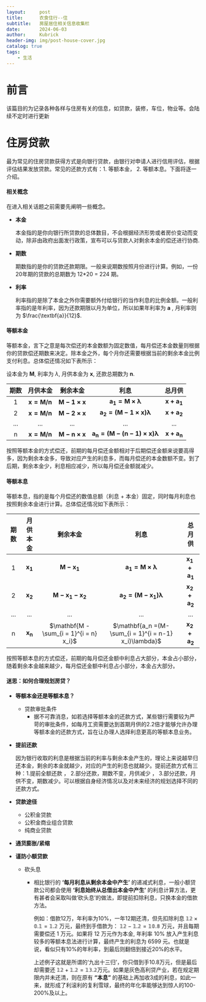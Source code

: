 ```yaml
---
layout:     post
title:      衣食住行--住
subtitle:   房屋居住相关信息收集栏
date:       2024-06-03
author:     Kubrick
header-img: img/post-house-cover.jpg
catalog: true
tags:
    - 生活
---
```

# 前言

该篇目的为记录各种各样与住房有关的信息，如贷款，装修，车位，物业等。会陆续不定时进行更新

# 住房贷款
最为常见的住房贷款获得方式是向银行贷款，由银行对申请人进行信用评估，根据评估结果发放贷款。常见的还款方式有：1. 等额本金， 2. 等额本息。下面将逐一介绍。

#### 相关概念
在进入相关话题之前需要先阐明一些概念。

- **本金**
  
    本金指的是你向银行所贷款的总体数目，不会根据经济形势或者房价变动而变动，除非由政府出面发行政策，宣布可以与贷款人对剩余本金的偿还进行协商.

- **期数**

    期数指的是你的贷款还款期限。一般来说期数按照月份进行计算。例如，一份20年期的贷款的总期数为 12*20 = 224 期。

- **利率**
    
    利率指的是除了本金之外你需要额外付给银行的当作利息的比例金额。一般利率指的是年利率，因为还款期限以月为单位，所以如果年利率为 **a** , 月利率则为 $\frac{\textbf{a}}{12}$.


#### 等额本金

等额本金，言下之意是每次偿还的本金数额为固定数值，每月偿还本金数量则根据你的贷款偿还期数来决定。除本金之外，每个月你还需要根据当前的剩余本金比例支付利息。总体偿还情况如下表所示：

设本金为 $\mathbf{M}$, 利率为 $\lambda$, 月供本金为 $\mathbf{x}$, 还款总期数为 $\mathbf{n}$.


| 期数 | 月供本金 | 剩余本金 | 利息 | 总月供 |
|:---:|:---:|:---:|:---:|:---:|
|$\text{1}$|$\mathbf{x = M/n}$|$\mathbf{M - 1 \times x}$|$\mathbf{a_1 = M \times \lambda}$|$\mathbf{x + a_1}$|
|$\text{2}$|$\mathbf{x = M/n}$|$\mathbf{M - 2 \times x}$|$\mathbf{a_2 = (M-1 \times x)\lambda}$|$\mathbf{x + a_2}$|
|...|...|...|...|...|
|$\text{n}$|$\mathbf{x = M/n}$|$\mathbf{M - n \times x}$|$\mathbf{a_n = (M-(n-1) \times x)\lambda}$|$\mathbf{x + a_n}$|


按照等额本金的方式偿还，前期的每月偿还金额相对于后期偿还金额来说要高得多，因为剩余本金多，导致对应产生的利息多，而每月偿还的本金数额不变。到了后期，剩余本金少，利息相应减少，所以每月偿还金额就减少。

#### 等额本息

等额本息，指的是每个月偿还的数值总额（利息 + 本金）固定，同时每月利息也按照剩余本金进行计算。总体偿还情况如下表所示：

| 期数 | 月供本金 | 剩余本金 | 利息 | 总月供 |
|:---:|:---:|:---:|:---:|:---:|
|$\text{1}$|$\mathbf{x_1}$|$\mathbf{M - x_1}$|$\mathbf{a_1 = M \times \lambda}$|$\mathbf{x_1 + a_1}$|
|$\text{2}$|$\mathbf{x_2}$|$\mathbf{M - x_1 - x_2}$|$\mathbf{a_2 =(M-x_1)\lambda}$|$\mathbf{x_2 + a_2}$|
|...|...|...|...|...|
|$\text{n}$|$\mathbf{x_n}$|$\mathbf{M - \sum_{i = 1}^{i = n} x_i}$|$\mathbf{a_n =(M- \sum_{i = 1}^{i = n-1} x_i)\lambda}$|$\mathbf{x_2 + a_2}$|

按照等额本息的方式偿还，前期的每月偿还金额中利息占大部分，本金占小部分，随着剩余本金越来越少，每月偿还金额中利息占小部分，本金占大部分。

#### 迷思：如何合理规划房贷？

- **等额本金还是等额本息？**

    - 贷款审批条件
        - 据不可靠消息，如若选择等额本金的还款方式，某些银行需要较为严苛的审批条件，如每月工资需要达到首期月供的2.2倍才能够允许办理等额本金的还款方式，旨在让办理人选择利息更高的等额本息业务。

- **提前还款**
  
    因为银行收取的利息是根据当前的利率与剩余本金产生的，理论上来说越早归还本金，剩余的本金就越少，对应的产生的利息也就越少。提前还款方式有三种：1.提前全额还款 ， 2.部分还款，期数不变，月供减少 ， 3.部分还款，月供不变，期数减少。可以根据自身经济情况以及对未来经济的规划选择不同的还款方式。

- **贷款途径**

    - 公积金贷款
    - 公积金商业组合贷款
    - 纯商业贷款

- **通货膨胀/紧缩**

- **谨防小额贷款**

    - 砍头息
      - 相比银行的 **‘每月利息从剩余本金中产生’** 的递减式利息，一般小额贷款公司都会使用 **‘利息始终从总借出本金中产生’** 的利息计算方法，更有甚者会采取叫做‘砍头息’的做法，即提前扣除利息，只换本金的借款方法。

        例如：借款12万，年利率为10%，一年12期还清，但先扣除利息 $\mathbb{12 \times 0.1 = 1.2}$ 万元，最终到手借款为： $\mathbb{12 - 1.2 = 10.8}$ 万元，并且每期需要偿还 1 万元。如果将 12 万元作为本金, 年利率 10% 放入产生利息较多的等额本息法进行计算，最终产生的利息为 6599 元。也就是说，看似只有10%的年利率，到最后则翻倍到接近20%的水平。

        上述例子这就是所谓的‘九出十三归’，你只借到手10.8万元，但是最后却需要还 $\mathbb{12+1.2=13.2}$万元。如果是灰色高利贷产业，若在规定期限内并未还清，则在原有 **“本息”** 的基础上再加收3成的利息，如此一来，就形成了利滚利的复利雪球，最终的年化率能够达到惊人的100-200%及以上。
